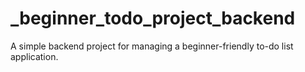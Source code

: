 # _beginner_todo_project_backend
A simple backend project for managing a beginner-friendly to-do list application.
